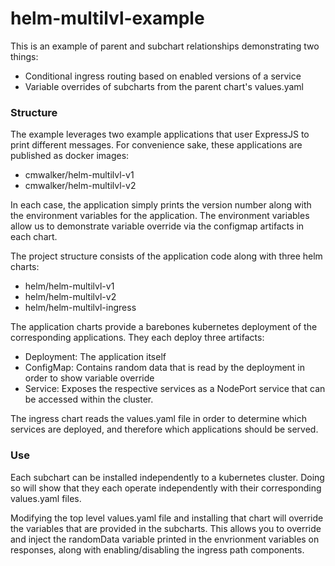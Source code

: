 # helm-multilvl-example
This is an example of parent and subchart relationships demonstrating two things:
- Conditional ingress routing based on enabled versions of a service
- Variable overrides of subcharts from the parent chart's values.yaml

### Structure

The example leverages two example applications that user ExpressJS to print different messages. For convenience sake, these applications are published as docker images:
- cmwalker/helm-multilvl-v1
- cmwalker/helm-multilvl-v2

In each case, the application simply prints the version number along with the environment variables for the application.
The environment variables allow us to demonstrate variable override via the configmap artifacts in each chart.

The project structure consists of the application code along with three helm charts:
- helm/helm-multilvl-v1
- helm/helm-multilvl-v2
- helm/helm-multilvl-ingress

The application charts provide a barebones kubernetes deployment of the corresponding applications. They each deploy three artifacts:
- Deployment: The application itself
- ConfigMap: Contains random data that is read by the deployment in order to show variable override
- Service: Exposes the respective services as a NodePort service that can be accessed within the cluster.

The ingress chart reads the values.yaml file in order to determine which services are deployed, and therefore which applications should be served.

### Use

Each subchart can be installed independently to a kubernetes cluster. Doing so will show that they each operate independently with their corresponding values.yaml files.

Modifying the top level values.yaml file and installing that chart will override the variables that are provided in the subcharts. This allows you to override and inject the randomData variable printed in the envrionment variables on responses, along with enabling/disabling the ingress path components.